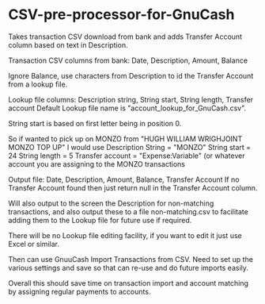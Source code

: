 # CSV-pre-processor-for-GnuCash
Takes transaction CSV download from bank and adds Transfer Account column based on text in 
Description. 

Transaction CSV columns from bank:
Date, Description, Amount, Balance

Ignore Balance, use characters from Description to id the Transfer Account from a lookup file. 

Lookup file columns:
Description string, String start, String length,	Transfer account
Default Lookup file name is "account_lookup_for_GnuCash.csv".

String start is based on first letter being in position 0.  

So if wanted to pick up on MONZO from "HUGH WILLIAM WRIGHJOINT MONZO TOP UP" I would use 
Description String = "MONZO"
String start = 24
String length = 5 
Transfer account = "Expense:Variable"  (or whatever account you are assigning to the MONZO 
transactions

Output file:
Date, Description, Amount, Balance, Transfer Account
If no Transfer Account found then just return null in the Transfer Account column.

Will also output to the screen the Description for non-matching transactions, and also output
these to a file non-matching.csv to facilitate adding them to the Lookup file for future use if required. 

There will be no Lookup file editing facility, if you want to edit it just use Excel or similar. 

Then can use GnuuCash Import Transactions from CSV. Need to set up the various settings and 
save so that can re-use and do future imports easily. 

Overall this should save time on transaction import and account matching by assigning regular 
payments to accounts. 
